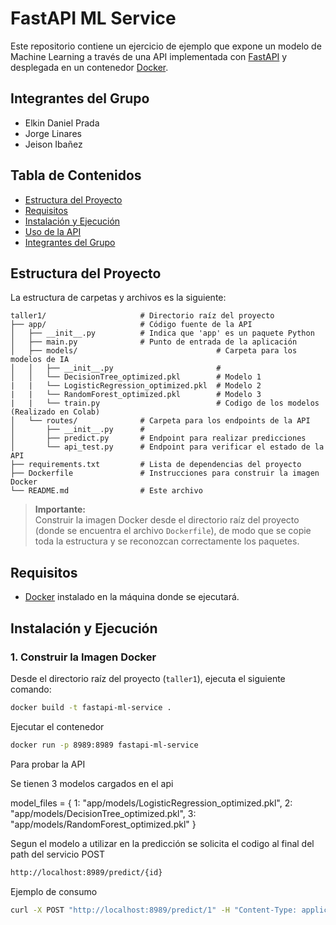 # FastAPI ML Service

Este repositorio contiene un ejercicio de ejemplo que expone un modelo de Machine Learning a través de una API implementada con [FastAPI](https://fastapi.tiangolo.com/) y desplegada en un contenedor [Docker](https://www.docker.com/).


## Integrantes del Grupo
- Elkin Daniel Prada
- Jorge Linares
- Jeison Ibañez


## Tabla de Contenidos

- [Estructura del Proyecto](#estructura-del-proyecto)
- [Requisitos](#requisitos)
- [Instalación y Ejecución](#instalación-y-ejecución)
- [Uso de la API](#uso-de-la-api)
- [Integrantes del Grupo](#integrantes-del-grupo)

## Estructura del Proyecto

La estructura de carpetas y archivos es la siguiente:

```plaintext
taller1/                     # Directorio raíz del proyecto
├── app/                     # Código fuente de la API
│   ├── __init__.py          # Indica que 'app' es un paquete Python
│   ├── main.py              # Punto de entrada de la aplicación
│   ├── models/                               # Carpeta para los modelos de IA
│   │   ├── __init__.py                       #
│   │   └── DecisionTree_optimized.pkl        # Modelo 1
|   |   └── LogisticRegression_optimized.pkl  # Modelo 2
|   |   └── RandomForest_optimized.pkl        # Modelo 3  
|   |   └── train.py                          # Codigo de los modelos (Realizado en Colab)
│   └── routes/              # Carpeta para los endpoints de la API
│       ├── __init__.py      #
│       ├── predict.py       # Endpoint para realizar predicciones
│       └── api_test.py      # Endpoint para verificar el estado de la API
├── requirements.txt         # Lista de dependencias del proyecto
├── Dockerfile               # Instrucciones para construir la imagen Docker
└── README.md                # Este archivo
```

> **Importante:**  
> Construir la imagen Docker desde el directorio raíz del proyecto (donde se encuentra el archivo `Dockerfile`), de modo que se copie toda la estructura y se reconozcan correctamente los paquetes.

## Requisitos

- [Docker](https://www.docker.com/) instalado en la máquina donde se ejecutará.

## Instalación y Ejecución

### 1. Construir la Imagen Docker

Desde el directorio raíz del proyecto (`taller1`), ejecuta el siguiente comando:

```bash
docker build -t fastapi-ml-service .
```

Ejecutar el contenedor

```bash
docker run -p 8989:8989 fastapi-ml-service
```

Para probar la API

Se tienen 3 modelos cargados en el api

model_files = {
    1: "app/models/LogisticRegression_optimized.pkl",
    2: "app/models/DecisionTree_optimized.pkl",
    3: "app/models/RandomForest_optimized.pkl"
}

Segun el modelo a utilizar en la predicción se solicita el codigo al final del path del servicio POST

```bash
http://localhost:8989/predict/{id}
```
Ejemplo de consumo

```bash
curl -X POST "http://localhost:8989/predict/1" -H "Content-Type: application/json" -d '[0, 47.2, 13.7, 214.0, 4925.0, 1]'
```
